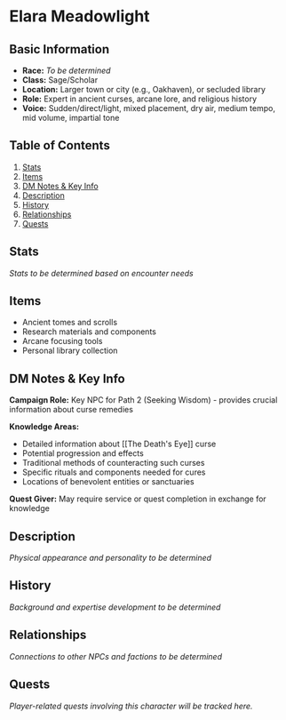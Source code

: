 # Elara Meadowlight

## Basic Information
- **Race:** *To be determined*
- **Class:** Sage/Scholar
- **Location:** Larger town or city (e.g., Oakhaven), or secluded library
- **Role:** Expert in ancient curses, arcane lore, and religious history
- **Voice:** Sudden/direct/light, mixed placement, dry air, medium tempo, mid volume, impartial tone

## Table of Contents
1. [Stats](#stats)
2. [Items](#items)
3. [DM Notes & Key Info](#dm-notes--key-info)
4. [Description](#description)
5. [History](#history)
6. [Relationships](#relationships)
7. [Quests](#quests)

## Stats
*Stats to be determined based on encounter needs*

## Items
- Ancient tomes and scrolls
- Research materials and components
- Arcane focusing tools
- Personal library collection

## DM Notes & Key Info
**Campaign Role:** Key NPC for Path 2 (Seeking Wisdom) - provides crucial information about curse remedies

**Knowledge Areas:**
- Detailed information about [[The Death's Eye]] curse
- Potential progression and effects
- Traditional methods of counteracting such curses
- Specific rituals and components needed for cures
- Locations of benevolent entities or sanctuaries

**Quest Giver:** May require service or quest completion in exchange for knowledge

## Description
*Physical appearance and personality to be determined*

## History
*Background and expertise development to be determined*

## Relationships
*Connections to other NPCs and factions to be determined*

## Quests
*Player-related quests involving this character will be tracked here.*
